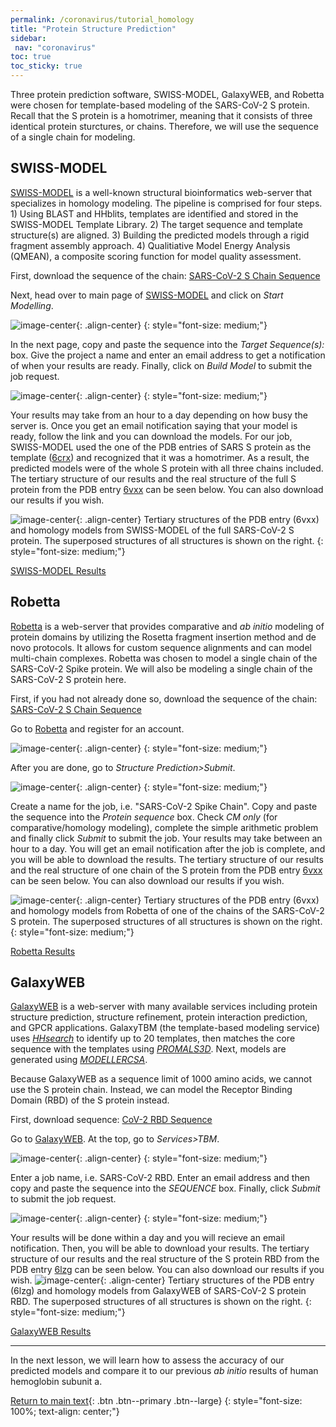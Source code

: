 ```yaml
---
permalink: /coronavirus/tutorial_homology
title: "Protein Structure Prediction"
sidebar:
 nav: "coronavirus"
toc: true
toc_sticky: true
---
```


Three protein prediction software, SWISS-MODEL, GalaxyWEB, and Robetta were chosen for template-based modeling of the SARS-CoV-2 S protein. Recall that the S protein is a homotrimer, meaning that it consists of three identical protein sturctures, or chains. Therefore, we will use the sequence of a single chain for modeling.

## SWISS-MODEL
<a href="https://swissmodel.expasy.org/" target="_blank">SWISS-MODEL</a> is a well-known structural bioinformatics web-server that specializes in homology modeling. The pipeline is comprised for four steps. 1) Using BLAST and HHblits, templates are identified and stored in the SWISS-MODEL Template Library. 2) The target sequence and template structure(s) are aligned. 3) Building the predicted models through a rigid fragment assembly approach. 4) Qualitiative Model Energy Analysis (QMEAN), a composite scoring function for model quality assessment.

First, download the sequence of the chain: <a href="/multiscale_biological_modeling/_pages/coronavirus/files/CoV2SpikeProteinSeq.txt" download>SARS-CoV-2 S Chain Sequence</a>

Next, head over to main page of <a href="https://swissmodel.expasy.org/" target="_blank">SWISS-MODEL</a> and click on *Start Modelling*.

![image-center](../assets/images/SWISS1.png){: .align-center}
{: style="font-size: medium;"}

In the next page, copy and paste the sequence into the *Target Sequence(s):* box. Give the project a name and enter an email address to get a notification of when your results are ready. Finally, click on *Build Model* to submit the job request.

![image-center](../assets/images/SWISS2.png){: .align-center}
{: style="font-size: medium;"}

Your results may take from an hour to a day depending on how busy the server is. Once you get an email notification saying that your model is ready, follow the link and you can download the models. For our job, SWISS-MODEL used the one of the PDB entries of SARS S protein as the template (<a href="https://www.rcsb.org/structure/6CRX" target="_blank">6crx</a>) and recognized that it was a homotrimer. As a result, the predicted models were of the whole S protein with all three chains included. The tertiary structure of our results and the real structure of the full S protein from the PDB entry <a href="http://www.rcsb.org/structure/6VXX" target="_blank">6vxx</a> can be seen below. You can also download our results if you wish.

![image-center](../assets/images/SWISSResults.png){: .align-center}
Tertiary structures of the PDB entry (6vxx) and homology models from SWISS-MODEL of the full SARS-CoV-2 S protein. The superposed structures of all structures is shown on the right.
{: style="font-size: medium;"}

<a href="/multiscale_biological_modeling/_pages/coronavirus/files/SWISS_Model.zip" download>SWISS-MODEL Results</a>

## Robetta
<a href="https://robetta.bakerlab.org/" target="_blank">Robetta</a> is a web-server that provides comparative and *ab initio* modeling of protein domains by utilizing the Rosetta fragment insertion method and de novo protocols. It allows for custom sequence alignments and can model multi-chain complexes. Robetta was chosen to model a single chain of the SARS-CoV-2 Spike protein. We will also be modeling a single chain of the SARS-CoV-2 S protein here.

First, if you had not already done so, download the sequence of the chain: <a href="/multiscale_biological_modeling/_pages/coronavirus/files/CoV2SpikeProteinSeq.txt" download>SARS-CoV-2 S Chain Sequence</a>

Go to <a href="https://robetta.bakerlab.org/" target="_blank">Robetta</a> and register for an account.

![image-center](../assets/images/Robetta1.png){: .align-center}
{: style="font-size: medium;"}

After you are done, go to *Structure Prediction>Submit*.

![image-center](../assets/images/Robetta2.png){: .align-center}
{: style="font-size: medium;"}

Create a name for the job, i.e. "SARS-CoV-2 Spike Chain". Copy and paste the sequence into the *Protein sequence* box. Check *CM only* (for comparative/homology modeling), complete the simple arithmetic problem and finally click *Submit* to submit the job. Your results may take between an hour to a day. You will get an email notification after the job is complete, and you will be able to download the results. The tertiary structure of our results and the real structure of one chain of the S protein from the PDB entry <a href="http://www.rcsb.org/structure/6VXX" target="_blank">6vxx</a> can be seen below. You can also download our results if you wish.

![image-center](../assets/images/RobettaResults.png){: .align-center}
Tertiary structures of the PDB entry (6vxx) and homology models from Robetta of one of the chains of the SARS-CoV-2 S protein. The superposed structures of all structures is shown on the right.
{: style="font-size: medium;"}

<a href="/multiscale_biological_modeling/_pages/coronavirus/files/Robetta_Model.zip" download>Robetta Results</a>

## GalaxyWEB
<a href="http://galaxy.seoklab.org/" target="_blank">GalaxyWEB</a> is a web-server with many available services including protein structure prediction, structure refinement, protein interaction prediction, and GPCR applications. GalaxyTBM (the template-based modeling service) uses *<a href="https://bmcbioinformatics.biomedcentral.com/articles/10.1186/s12859-019-3019-7" target="_blank">HHsearch</a>* to identify up to 20 templates, then matches the core sequence with the templates using *<a href="http://prodata.swmed.edu/promals3d/info/promals3d_help.html" target="_blank">PROMALS3D</a>*. Next, models are generated using *<a href="https://pubmed.ncbi.nlm.nih.gov/19089941/" target="_blank">MODELLERCSA</a>*.

Because GalaxyWEB as a sequence limit of 1000 amino acids, we cannot use the S protein chain. Instead, we can model the Receptor Binding Domain (RBD) of the S protein instead.

First, download sequence:
<a href="/multiscale_biological_modeling/_pages/coronavirus/files/CoV2SpikeRBDSeq.txt" download>CoV-2 RBD Sequence</a>

Go to <a href="http://galaxy.seoklab.org/" target="_blank">GalaxyWEB</a>. At the top, go to *Services>TBM*.

![image-center](../assets/images/Galaxy1.png){: .align-center}
{: style="font-size: medium;"}

Enter a job name, i.e. SARS-CoV-2 RBD. Enter an email address and then copy and paste the sequence into the *SEQUENCE* box. Finally, click *Submit* to submit the job request.


![image-center](../assets/images/Galaxy2.png){: .align-center}
{: style="font-size: medium;"}

Your results will be done within a day and you will recieve an email notification. Then, you will be able to download your results. The tertiary structure of our results and the real structure of the S protein RBD from the PDB entry <a href="http://www.rcsb.org/structure/6LZG" target="_blank">6lzg</a> can be seen below. You can also download our results if you wish.
![image-center](../assets/images/GalaxyResults.png){: .align-center}
Tertiary structures of the PDB entry (6lzg) and homology models from GalaxyWEB of SARS-CoV-2 S protein RBD. The superposed structures of all structures is shown on the right.
{: style="font-size: medium;"}

<a href="/multiscale_biological_modeling/_pages/coronavirus/files/GalaxyWEB_Models.zip" download> GalaxyWEB Results</a>

<hr>

In the next lesson, we will learn how to assess the accuracy of our predicted models and compare it to our previous *ab initio* results of human hemoglobin subunit a.


[Return to main text](homology#applying-homology-modeling-to-sars-cov-2){: .btn .btn--primary .btn--large}
{: style="font-size: 100%; text-align: center;"}
